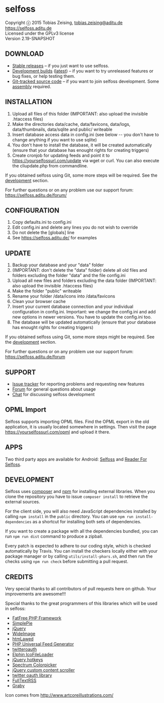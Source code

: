 selfoss
=======

Copyright ⓒ 2015 Tobias Zeising, tobias.zeising@aditu.de  
https://selfoss.aditu.de  
Licensed under the GPLv3 license  
Version 2.19-SNAPSHOT

DOWNLOAD
--------

* [Stable releases](https://github.com/SSilence/selfoss/releases) – if you just want to use selfoss.
* [Development builds](https://bintray.com/fossar/selfoss/selfoss-git) ([latest](https://bintray.com/fossar/selfoss/selfoss-git/_latestVersion#files)) – if you want to try unreleased features or bug fixes, or help testing them.
* [Git-tracked source code](https://github.com/SSilence/selfoss) – if you want to join selfoss development. Some [assembly](#development) required.

INSTALLATION
------------

1. Upload all files of this folder (IMPORTANT: also upload the invisible .htaccess files)
2. Make the directories data/cache, data/favicons, data/logs, data/thumbnails, data/sqlite and public/ writeable
3. Insert database access data in config.ini (see below -- you don't have to change anything if you want to use sqlite)
3. You don't have to install the database, it will be created automatically (ensure that your database has enought rights for creating triggers)
4. Create cronjob for updating feeds and point it to https://yourselfossurl.com/update via wget or curl. You can also execute the cliupdate.php from commandline.

If you obtained selfoss using Git, some more steps will be required. See the [development](#development) section.

For further questions or on any problem use our support forum: https://selfoss.aditu.de/forum/

CONFIGURATION
-------------

1. Copy defaults.ini to config.ini
2. Edit config.ini and delete any lines you do not wish to override
3. Do not delete the [globals] line
4. See https://selfoss.aditu.de/ for examples


UPDATE
------

1. Backup your database and your "data" folder
2. (IMPORTANT: don't delete the "data" folder) delete all old files and folders excluding the folder "data" and the file config.ini
3. Upload all new files and folders excluding the data folder (IMPORTANT: also upload the invisible .htaccess files)
4. Make the folder "public" writeable
5. Rename your folder /data/icons into /data/favicons
6. Clean your browser cache
7. Insert your current database connection and your individual configuration in config.ini. Important: we change the config.ini and add new options in newer versions. You have to update the config.ini too.
8. The database will be updated automatically (ensure that your database has enought rights for creating triggers)

If you obtained selfoss using Git, some more steps might be required. See the [development](#development) section.

For further questions or on any problem use our support forum: https://selfoss.aditu.de/forum


SUPPORT
-------

* [Issue tracker](https://github.com/SSilence/selfoss/issues) for reporting problems and requesting new features
* [Forum](https://selfoss.aditu.de/forum/) for general questions about usage
* [Chat](https://gitter.im/fossar/selfoss) for discussing selfoss development


OPML Import
-----------

Selfoss supports importing OPML files. Find the OPML export in the old application, it is usually located somewhere in settings. Then visit the page https://yourselfossurl.com/opml and upload it there.


APPS
----

Two third party apps are available for Android: [Selfoss](https://play.google.com/store/apps/details?id=fr.ydelouis.selfoss) and [Reader For Selfoss](https://play.google.com/store/apps/details?id=apps.amine.bou.readerforselfoss).


DEVELOPMENT
-----------

Selfoss uses [composer](https://getcomposer.org/) and [npm](https://www.npmjs.com/get-npm) for installing external libraries. When you clone the repository you have to issue `composer install` to retrieve the external sources.

For the client side, you will also need JavaScript dependencies installed by calling `npm install` in the `public` directory. You can use `npm run install-dependencies` as a shortcut for installing both sets of dependencies.

If you want to create a package with all the dependencies bundled, you can run `npm run dist` command to produce a zipball.

Every patch is expected to adhere to our coding style, which is checked automatically by Travis. You can install the checkers locally either with your package manager or by calling `utils/install-phars.sh`, and then run the checks using `npm run check` before submitting a pull request.

CREDITS
-------

Very special thanks to all contributors of pull requests here on github. Your improvements are awesome!!!

Special thanks to the great programmers of this libraries which will be used in selfoss:

* [FatFree PHP Framework](https://fatfreeframework.com/)
* [SimplePie](http://simplepie.org/)
* [jQuery](https://jquery.com/)
* [WideImage](http://wideimage.sourceforge.net/)
* [htmLawed](http://www.bioinformatics.org/phplabware/internal_utilities/htmLawed/)
* [PHP Universal Feed Generator](https://github.com/ajaxray/FeedWriter)
* [twitteroauth](https://github.com/abraham/twitteroauth)
* [Elphin IcoFileLoader](https://github.com/lordelph/icofileloader)
* [jQuery hotkeys](https://github.com/tzuryby/jquery.hotkeys)
* [Spectrum Colorpicker](https://github.com/bgrins/spectrum)
* [jQuery custom content scroller](http://manos.malihu.gr/jquery-custom-content-scroller/)
* [twitter oauth library](https://github.com/abraham/twitteroauth)
* [FullTextRSS](http://help.fivefilters.org/customer/portal/articles/223153-site-patterns)
* [Graby](https://github.com/j0k3r/graby)

Icon comes from http://www.artcoreillustrations.com/
